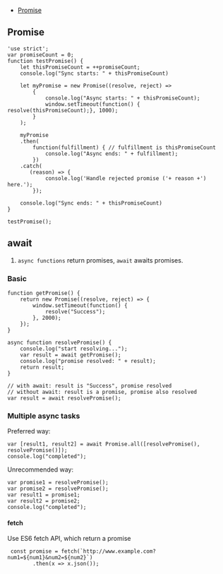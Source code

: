 
- [Promise](#Promise)

<a id="Promise"></a>  
## Promise
```
'use strict';
var promiseCount = 0;
function testPromise() {
    let thisPromiseCount = ++promiseCount;
    console.log("Sync starts: " + thisPromiseCount)

    let myPromise = new Promise((resolve, reject) => 
        {
            console.log("Async starts: " + thisPromiseCount);
            window.setTimeout(function() { resolve(thisPromiseCount);}, 1000);
        }
    );

    myPromise
    .then(
        function(fulfillment) { // fulfillment is thisPromiseCount
            console.log("Async ends: " + fulfillment);
        })
    .catch(
       (reason) => {
            console.log('Handle rejected promise ('+ reason +') here.');
        });

    console.log("Sync ends: " + thisPromiseCount)
}

testPromise();
```

<a id="await"></a>  
## await
1. `async functions` return promises, `await` awaits promises.

### Basic
```
function getPromise() {
	return new Promise((resolve, reject) => {
  		window.setTimeout(function() {
			resolve("Success");
		}, 2000);
	});
}

async function resolvePromise() {
    console.log("start resolving...");
	var result = await getPromise();
	console.log("promise resolved: " + result);
    return result;
}

// with await: result is "Success", promise resolved
// without await: result is a promise, promise also resolved
var result = await resolvePromise();
```
### Multiple async tasks
Preferred way:  
```
var [result1, result2] = await Promise.all([resolvePromise(), resolvePromise()]);
console.log("completed");
```
Unrecommended way:  
```
var promise1 = resolvePromise();
var promise2 = resolvePromise();
var result1 = promise1;
var result2 = promise2;
console.log("completed");
```

#### fetch
Use ES6 fetch API, which return a promise
```
 const promise = fetch(`http://www.example.com?num1=${num1}&num2=${num2}`)
        .then(x => x.json());
```